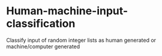 # Human-machine-input-classification
Classify input of random integer lists as human generated or machine/computer generated
